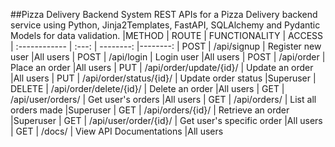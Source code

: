 ##Pizza Delivery Backend System
REST APIs for a Pizza Delivery backend service using Python, Jinja2Templates, FastAPI, SQLAlchemy and Pydantic Models for data validation.
|METHOD     | ROUTE     | FUNCTIONALITY            | ACCESS
| :------------ |   :---:       | --------:        |--------:
| POST        | /api/signup       | Register new user        |All users
| POST         | /api/login         | Login user    |All users
| POST         | /api/order         | Place an order    |All users
| PUT        | /api/order/update/{id}/       | Update an order        |All users
| PUT         | /api/order/status/{id}/        | Update order status    |Superuser
| DELETE        | /api/order/delete/{id}/      | Delete an order        |All users
| GET         | /api/user/orders/         | Get user's orders    |All users
| GET        | /api/orders/       | List all orders made        |Superuser
| GET        | /api/orders/{id}/        | Retrieve an order    |Superuser
| GET        | /api/user/order/{id}/         | Get user's specific order    |All users
| GET        | /docs/         | View API Documentations    |All users
